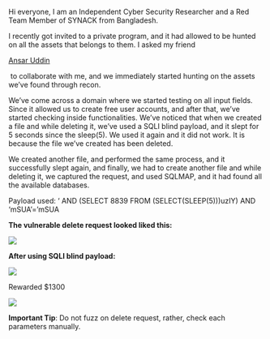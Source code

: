 Hi everyone, I am an Independent Cyber Security Researcher and a Red Team Member of SYNACK from Bangladesh.

I recently got invited to a private program, and it had allowed to be hunted on all the assets that belongs to them. I asked my friend 

[Ansar Uddin](https://medium.com/u/d0e9c5b1742e?source=post_page-----486770af75a6--------------------------------)

 to collaborate with me, and we immediately started hunting on the assets we’ve found through recon.

We’ve come across a domain where we started testing on all input fields. Since it allowed us to create free user accounts, and after that, we’ve started checking inside functionalities. We’ve noticed that when we created a file and while deleting it, we’ve used a SQLI blind payload, and it slept for 5 seconds since the sleep(5). We used it again and it did not work. It is because the file we’ve created has been deleted.

We created another file, and performed the same process, and it successfully slept again, and finally, we had to create another file and while deleting it, we captured the request, and used SQLMAP, and it had found all the available databases.

Payload used: ‘ AND (SELECT 8839 FROM (SELECT(SLEEP(5)))uzIY) AND ‘mSUA’=’mSUA

**The vulnerable delete request looked liked this:**

![](https://miro.medium.com/v2/resize:fit:700/1*RcZhLTMo7ZniSE-Ax-jJuQ.png)

**After using SQLI blind payload:**

![](https://miro.medium.com/v2/resize:fit:700/1*uMA2gcabFHE8os_Eo9dNYQ.png)

Rewarded $1300

![](https://miro.medium.com/v2/resize:fit:700/1*x6nWws0i7Dt4eYhDo_Q5_Q.png)

**Important Tip**: Do not fuzz on delete request, rather, check each parameters manually.
